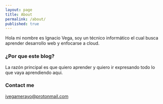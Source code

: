 ```yaml
---
layout: page
title: About
permalink: /about/
published: true
---
```


Hola mi nombre es Ignacio Vega, soy un técnico informático el cual busca aprender desarrollo web y enfocarse a cloud.

### ¿Por que este blog?

La razón principal es que quiero aprender y quiero ir expresando todo lo que vaya aprendiendo aqui.

### Contact me

[ivegamerayo@protonmail.com](mailto:ivegamerayo@protonmail.com)
